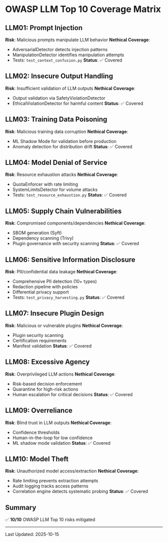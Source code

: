# OWASP LLM Top 10 Coverage Matrix

## LLM01: Prompt Injection
**Risk**: Malicious prompts manipulate LLM behavior
**Nethical Coverage**:
- AdversarialDetector detects injection patterns
- ManipulationDetector identifies manipulation attempts
- Tests: `test_context_confusion.py`
**Status**: ✅ Covered

## LLM02: Insecure Output Handling
**Risk**: Insufficient validation of LLM outputs
**Nethical Coverage**:
- Output validation via SafetyViolationDetector
- EthicalViolationDetector for harmful content
**Status**: ✅ Covered

## LLM03: Training Data Poisoning
**Risk**: Malicious training data corruption
**Nethical Coverage**:
- ML Shadow Mode for validation before production
- Anomaly detection for distribution drift
**Status**: ✅ Covered

## LLM04: Model Denial of Service
**Risk**: Resource exhaustion attacks
**Nethical Coverage**:
- QuotaEnforcer with rate limiting
- SystemLimitsDetector for volume attacks
- Tests: `test_resource_exhaustion.py`
**Status**: ✅ Covered

## LLM05: Supply Chain Vulnerabilities
**Risk**: Compromised components/dependencies
**Nethical Coverage**:
- SBOM generation (Syft)
- Dependency scanning (Trivy)
- Plugin governance with security scanning
**Status**: ✅ Covered

## LLM06: Sensitive Information Disclosure
**Risk**: PII/confidential data leakage
**Nethical Coverage**:
- Comprehensive PII detection (10+ types)
- Redaction pipeline with policies
- Differential privacy support
- Tests: `test_privacy_harvesting.py`
**Status**: ✅ Covered

## LLM07: Insecure Plugin Design
**Risk**: Malicious or vulnerable plugins
**Nethical Coverage**:
- Plugin security scanning
- Certification requirements
- Manifest validation
**Status**: ✅ Covered

## LLM08: Excessive Agency
**Risk**: Overprivileged LLM actions
**Nethical Coverage**:
- Risk-based decision enforcement
- Quarantine for high-risk actions
- Human escalation for critical decisions
**Status**: ✅ Covered

## LLM09: Overreliance
**Risk**: Blind trust in LLM outputs
**Nethical Coverage**:
- Confidence thresholds
- Human-in-the-loop for low confidence
- ML shadow mode validation
**Status**: ✅ Covered

## LLM10: Model Theft
**Risk**: Unauthorized model access/extraction
**Nethical Coverage**:
- Rate limiting prevents extraction attempts
- Audit logging tracks access patterns
- Correlation engine detects systematic probing
**Status**: ✅ Covered

## Summary
✅ **10/10** OWASP LLM Top 10 risks mitigated

---
Last Updated: 2025-10-15
